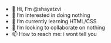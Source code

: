 - 👋 Hi, I’m @shayatzvi
- 👀 I’m interested in doing nothing
- 🌱 I’m currently learning HTML/CSS
- 💞️ I’m looking to collaborate on nothing
- 📫 How to reach me: i wont tell you

<!---
shayatzvi/shayatzvi is a ✨ special ✨ repository because its `README.md` (this file) appears on your GitHub profile.
You can click the Preview link to take a look at your changes.
--->
